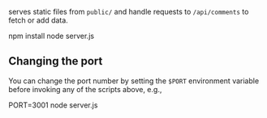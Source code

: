 serves static files from `public/` and handle requests to `/api/comments` to fetch or add data.

npm install
node server.js

## Changing the port

You can change the port number by setting the `$PORT` environment variable before invoking any of the scripts above, e.g.,

PORT=3001 node server.js